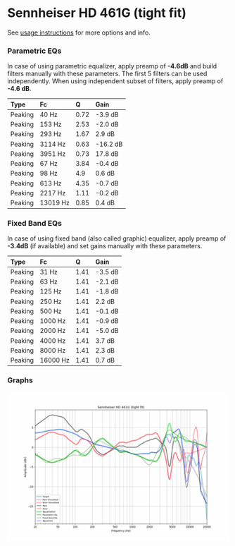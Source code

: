 # Sennheiser HD 461G (tight fit)
See [usage instructions](https://github.com/jaakkopasanen/AutoEq#usage) for more options and info.

### Parametric EQs
In case of using parametric equalizer, apply preamp of **-4.6dB** and build filters manually
with these parameters. The first 5 filters can be used independently.
When using independent subset of filters, apply preamp of **-4.6 dB**.

| Type    | Fc       |    Q | Gain     |
|:--------|:---------|:-----|:---------|
| Peaking | 40 Hz    | 0.72 | -3.9 dB  |
| Peaking | 153 Hz   | 2.53 | -2.0 dB  |
| Peaking | 293 Hz   | 1.67 | 2.9 dB   |
| Peaking | 3114 Hz  | 0.63 | -16.2 dB |
| Peaking | 3951 Hz  | 0.73 | 17.8 dB  |
| Peaking | 67 Hz    | 3.84 | -0.4 dB  |
| Peaking | 98 Hz    | 4.9  | 0.6 dB   |
| Peaking | 613 Hz   | 4.35 | -0.7 dB  |
| Peaking | 2217 Hz  | 1.11 | -0.2 dB  |
| Peaking | 13019 Hz | 0.85 | 0.4 dB   |

### Fixed Band EQs
In case of using fixed band (also called graphic) equalizer, apply preamp of **-3.4dB**
(if available) and set gains manually with these parameters.

| Type    | Fc       |    Q | Gain    |
|:--------|:---------|:-----|:--------|
| Peaking | 31 Hz    | 1.41 | -3.5 dB |
| Peaking | 63 Hz    | 1.41 | -2.1 dB |
| Peaking | 125 Hz   | 1.41 | -1.8 dB |
| Peaking | 250 Hz   | 1.41 | 2.2 dB  |
| Peaking | 500 Hz   | 1.41 | -0.1 dB |
| Peaking | 1000 Hz  | 1.41 | -0.9 dB |
| Peaking | 2000 Hz  | 1.41 | -5.0 dB |
| Peaking | 4000 Hz  | 1.41 | 3.7 dB  |
| Peaking | 8000 Hz  | 1.41 | 2.3 dB  |
| Peaking | 16000 Hz | 1.41 | 0.7 dB  |

### Graphs
![](./Sennheiser%20HD%20461G%20(tight%20fit).png)